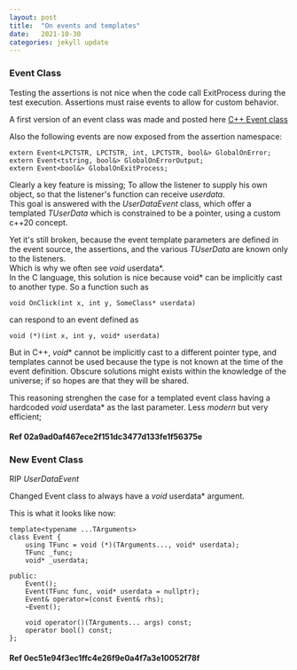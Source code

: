 ```yaml
---
layout: post
title:  "On events and templates"
date:   2021-10-30
categories: jekyll update
---
```


### Event Class
Testing the assertions is not nice when the code call ExitProcess during the test execution. Assertions must raise events to allow for custom behavior.

A first version of an event class was made and posted here [C++ Event class](https://codereview.stackexchange.com/questions/269531/generic-event-class)

Also the following events are now exposed from the assertion namespace:

    extern Event<LPCTSTR, LPCTSTR, int, LPCTSTR, bool&> GlobalOnError;
    extern Event<tstring, bool&> GlobalOnErrorOutput;
    extern Event<bool&> GlobalOnExitProcess;

Clearly a key feature is missing; To allow the listener to supply his own object, so that the listener's function can receive *userdata*.  
This goal is answered with the *UserDataEvent* class, which offer a templated *TUserData* which is constrained to be a pointer, using a custom c++20 concept.

Yet it's still broken, because the event template parameters are defined in the event source, the assertions, and the various *TUserData* are known only to the listeners.  
Which is why we often see *void* userdata*.  
In the C language, this solution is nice because void* can be implicitly cast to another type. So a function such as

    void OnClick(int x, int y, SomeClass* userdata)

can respond to an event defined as

    void (*)(int x, int y, void* userdata)

But in C++, *void** cannot be implicitly cast to a different pointer type, and templates cannot be used because the type is not known at the time of the event definition.
Obscure solutions might exists within the knowledge of the universe; if so hopes are that they will be shared.

This reasoning strenghen the case for a templated event class having a hardcoded *void* userdata* as the last parameter. Less *modern* but very efficient;

#### Ref 02a9ad0af467ece2f151dc3477d133fe1f56375e

### New Event Class
RIP *UserDataEvent*

Changed Event class to always have a *void* userdata* argument.

This is what it looks like now:

    template<typename ...TArguments>
    class Event {
    	using TFunc = void (*)(TArguments..., void* userdata);
    	TFunc _func;
    	void* _userdata;
    
    public:
    	Event();
    	Event(TFunc func, void* userdata = nullptr);
    	Event& operator=(const Event& rhs);
    	~Event();
    
    	void operator()(TArguments... args) const;
    	operator bool() const;
    };
    

#### Ref 0ec51e94f3ec1ffc4e26f9e0a4f7a3e10052f78f
